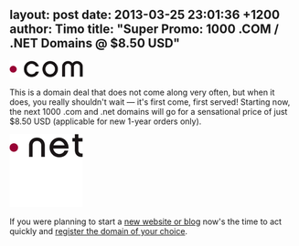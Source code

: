 layout: post
date: 2013-03-25 23:01:36 +1200
author: Timo
title: "Super Promo: 1000 .COM / .NET Domains @ $8.50 USD"
----

![.COM Domain Logo](/media/2013-03-25-logo-blog-dotcom.png)

This is a domain deal that does not come along very often, but when it does, you really shouldn't wait &mdash; it's first come, first served! Starting now, the next 1000 .com and .net domains will go for a sensational price of just $8.50 USD (applicable for new 1-year orders only).

![.NET Logo](/media/2013-03-25-logo-dot-net-domain-128.png)

If you were planning to start a [new website or blog](https://iwantmyname.com/services) now's the time to act quickly and [register the domain of your choice](https://iwantmyname.com).
